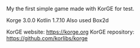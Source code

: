 My the first simple game made with KorGE for test.

Korge 3.0.0
Kotlin 1.7.10
Also used Box2d

KorGE website: https://korge.org
KorGE repository: https://github.com/korlibs/korge
